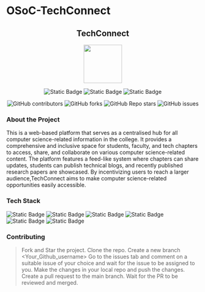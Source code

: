 # OSoC-TechConnect

<div align='center'>

## TechConnect

<img src='https://github.com/upes-open/Git-WorkShop/assets/101355193/b9315c8e-5aaa-438e-ab5a-48b25571dc90' width=100>

![Static Badge](https://img.shields.io/badge/Discord-202020?logo=discord&logoColor=%235865F2&link=http%3A%2F%2Fdiscord.gg%2F2rnWsvkX) ![Static Badge](https://img.shields.io/badge/Twitter-202020?logo=twitter&logoColor=%231DA1F2&link=https%3A%2F%2Ftwitter.com%2FUpesOpen) ![Static Badge](https://img.shields.io/badge/Instagram-202020?logo=instagram&logoColor=%23E4405F&link=https%3A%2F%2Fwww.instagram.com%2Fupesopen_%2F)



![GitHub contributors](https://img.shields.io/github/contributors/upes-open/Osoc-ByteExchange)
![GitHub forks](https://img.shields.io/github/forks/upes-open/Osoc-ByteExchange)
![GitHub Repo stars](https://img.shields.io/github/stars/upes-open/OsoC-ByteExchange)
![GitHub issues](https://img.shields.io/github/issues/upes-open/Osoc-ByteExchange)



</div>

### About the Project
 This is a web-based platform that serves as a centralised hub for all computer science-related information in the college. It provides a comprehensive and inclusive space for students, faculty, and tech chapters to access, share, and collaborate on various computer science-related content. The platform features a feed-like system where chapters can share updates, students can publish technical blogs, and recently published research papers are showcased. By incentivizing users to reach a larger audience,TechConnect aims to make computer science-related opportunities easily accessible. 

### Tech Stack 



![Static Badge](https://img.shields.io/badge/HTML-101010?logo=html5&logoColor=%23E34F26)   ![Static Badge](https://img.shields.io/badge/JavaScript-101010?logo=javascript&logoColor=%23F7DF1E)   ![Static Badge](https://img.shields.io/badge/CSS-202020?logo=css3&logoColor=%231572B6)   ![Static Badge](https://img.shields.io/badge/Python-101010?logo=python&logoColor=%233776AB)   ![Static Badge](https://img.shields.io/badge/Django-FFFFFF?logo=django&logoColor=%23092E20) ![Static Badge](https://img.shields.io/badge/MySQL-101010?logo=mysql&logoColor=%234479A1)   



### Contributing

> Fork and Star the project.
> Clone the repo.
> Create a new branch <Your_Github_username> 
> Go to the issues tab and comment on a suitable issue of your choice and wait for the issue to be assigned to you.
> Make the changes in your local repo and push the changes.
> Create a pull request to the main branch.
> Wait for the PR to be reviewed and merged.


